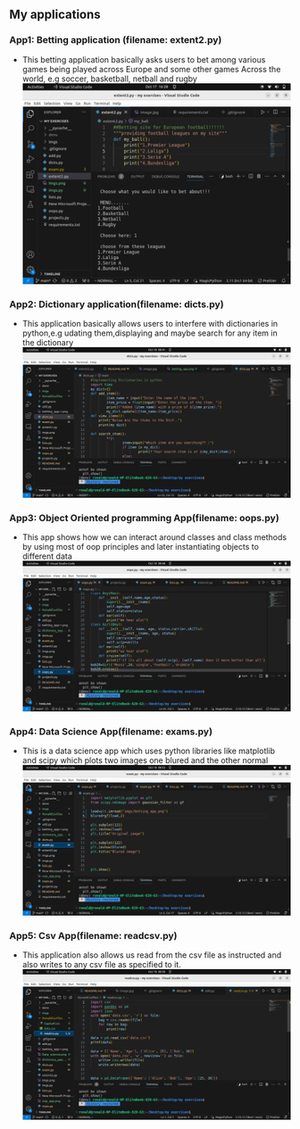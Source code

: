 ## My applications
### App1: Betting application (filename: extent2.py)
- This betting application basically asks users to bet among various games being played across Europe and some other games Across the world, e.g soccer, basketball, netball and rugby
![Betting app ](betting_app-1.png)

### App2: Dictionary application(filename: dicts.py)
- This application basically allows users to interfere with dictionaries in python,e.g udating them,displaying and maybe search for any item in the dictionary
![Dictionary app ](dictionary_app.png)

### App3: Object Oriented programming App(filename: oops.py)
- This app shows how we can interact around classes and class methods by using most of oop principles and later instantiating objects to different data
![OOP App ](oop_app.png)

### App4: Data Science App(filename: exams.py)
- This is a data science app which uses python libraries like matplotlib and scipy which plots two images one blured and the other normal
![Data Science app ](Data_science.png)

### App5: Csv App(filename: readcsv.py)
- This application also allows us read from the csv file as instructed and also writes to any csv file as specified to it.
![Csv App ](Csv_app.png)
